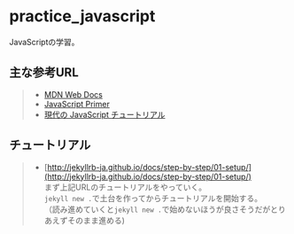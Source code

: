 # practice_javascript
JavaScriptの学習。

## 主な参考URL
> - [MDN Web Docs](https://developer.mozilla.org/ja/)
> - [JavaScript Primer](https://jsprimer.net/)
> - [現代の JavaScript チュートリアル](https://ja.javascript.info/)

## チュートリアル
> - [http://jekyllrb-ja.github.io/docs/step-by-step/01-setup/](http://jekyllrb-ja.github.io/docs/step-by-step/01-setup/)  
まず上記URLのチュートリアルをやっていく。<br>
`jekyll new .`で土台を作ってからチュートリアルを開始する。<br>
（読み進めていくと`jekyll new .`で始めないほうが良さそうだがとりあえずそのまま進める)
